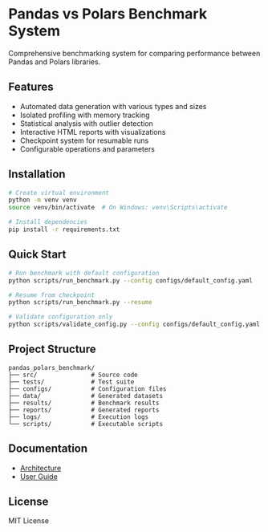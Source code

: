 # Pandas vs Polars Benchmark System

Comprehensive benchmarking system for comparing performance between Pandas and Polars libraries.

## Features

- Automated data generation with various types and sizes
- Isolated profiling with memory tracking
- Statistical analysis with outlier detection
- Interactive HTML reports with visualizations
- Checkpoint system for resumable runs
- Configurable operations and parameters

## Installation

```bash
# Create virtual environment
python -m venv venv
source venv/bin/activate  # On Windows: venv\Scripts\activate

# Install dependencies
pip install -r requirements.txt
```

## Quick Start

```bash
# Run benchmark with default configuration
python scripts/run_benchmark.py --config configs/default_config.yaml

# Resume from checkpoint
python scripts/run_benchmark.py --resume

# Validate configuration only
python scripts/validate_config.py --config configs/default_config.yaml
```

## Project Structure

```
pandas_polars_benchmark/
├── src/               # Source code
├── tests/             # Test suite
├── configs/           # Configuration files
├── data/              # Generated datasets
├── results/           # Benchmark results
├── reports/           # Generated reports
├── logs/              # Execution logs
└── scripts/           # Executable scripts
```

## Documentation

- [Architecture](docs/ARCHITECTURE.md)
- [User Guide](docs/USER_GUIDE.md)

## License

MIT License
